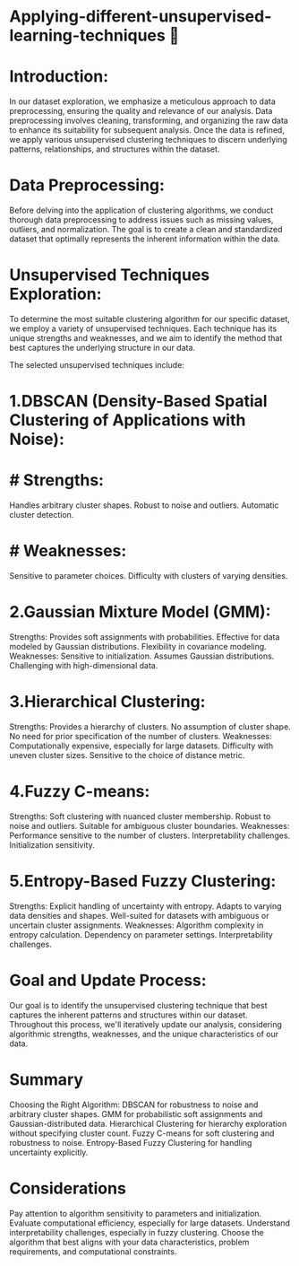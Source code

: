 # Applying-different-unsupervised-learning-techniques 📡


# Introduction:
In our dataset exploration, we emphasize a meticulous approach to data preprocessing, ensuring the quality and relevance of our analysis. Data preprocessing involves cleaning, transforming, and organizing the raw data to enhance its suitability for subsequent analysis. Once the data is refined, we apply various unsupervised clustering techniques to discern underlying patterns, relationships, and structures within the dataset.





# Data Preprocessing:
Before delving into the application of clustering algorithms, we conduct thorough data preprocessing to address issues such as missing values, outliers, and normalization. The goal is to create a clean and standardized dataset that optimally represents the inherent information within the data.





# Unsupervised Techniques Exploration:
To determine the most suitable clustering algorithm for our specific dataset, we employ a variety of unsupervised techniques. Each technique has its unique strengths and weaknesses, and we aim to identify the method that best captures the underlying structure in our data.




The selected unsupervised techniques include:

# 1.DBSCAN (Density-Based Spatial Clustering of Applications with Noise):

# # Strengths:
Handles arbitrary cluster shapes.
Robust to noise and outliers.
Automatic cluster detection.
# # Weaknesses:
Sensitive to parameter choices.
Difficulty with clusters of varying densities.




# 2.Gaussian Mixture Model (GMM):

Strengths:
Provides soft assignments with probabilities.
Effective for data modeled by Gaussian distributions.
Flexibility in covariance modeling.
Weaknesses:
Sensitive to initialization.
Assumes Gaussian distributions.
Challenging with high-dimensional data.




# 3.Hierarchical Clustering:

Strengths:
Provides a hierarchy of clusters.
No assumption of cluster shape.
No need for prior specification of the number of clusters.
Weaknesses:
Computationally expensive, especially for large datasets.
Difficulty with uneven cluster sizes.
Sensitive to the choice of distance metric.




# 4.Fuzzy C-means:

Strengths:
Soft clustering with nuanced cluster membership.
Robust to noise and outliers.
Suitable for ambiguous cluster boundaries.
Weaknesses:
Performance sensitive to the number of clusters.
Interpretability challenges.
Initialization sensitivity.





# 5.Entropy-Based Fuzzy Clustering:

Strengths:
Explicit handling of uncertainty with entropy.
Adapts to varying data densities and shapes.
Well-suited for datasets with ambiguous or uncertain cluster assignments.
Weaknesses:
Algorithm complexity in entropy calculation.
Dependency on parameter settings.
Interpretability challenges.





# Goal and Update Process:
Our goal is to identify the unsupervised clustering technique that best captures the inherent patterns and structures within our dataset. Throughout this process, we'll iteratively update our analysis, considering algorithmic strengths, weaknesses, and the unique characteristics of our data.





# Summary
Choosing the Right Algorithm:
DBSCAN for robustness to noise and arbitrary cluster shapes.
GMM for probabilistic soft assignments and Gaussian-distributed data.
Hierarchical Clustering for hierarchy exploration without specifying cluster count.
Fuzzy C-means for soft clustering and robustness to noise.
Entropy-Based Fuzzy Clustering for handling uncertainty explicitly.




# Considerations
Pay attention to algorithm sensitivity to parameters and initialization.
Evaluate computational efficiency, especially for large datasets.
Understand interpretability challenges, especially in fuzzy clustering.
Choose the algorithm that best aligns with your data characteristics, problem requirements, and computational constraints.
